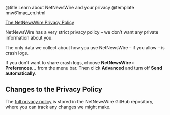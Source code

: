 @title Learn about NetNewsWire and your privacy
@template nnw61mac_en.html

[The NetNewsWire Privacy Policy](https://netnewswire.com/privacypolicy.html)

NetNewsWire has a very strict privacy policy – we don’t want any private information about you.

The only data we collect about how you use NetNewsWire – if you allow – is crash logs.

If you don’t want to share crash logs, choose **NetNewsWire › Preferences…** from the menu bar. Then click **Advanced** and turn off **Send automatically**.


Changes to the Privacy Policy
-----------------------------

The [full privacy policy](https://github.com/Ranchero-Software/NetNewsWire/blob/master/Technotes/privacypolicy.markdown) is stored in the NetNewsWire GitHub repository, where you can track any changes we might make.
